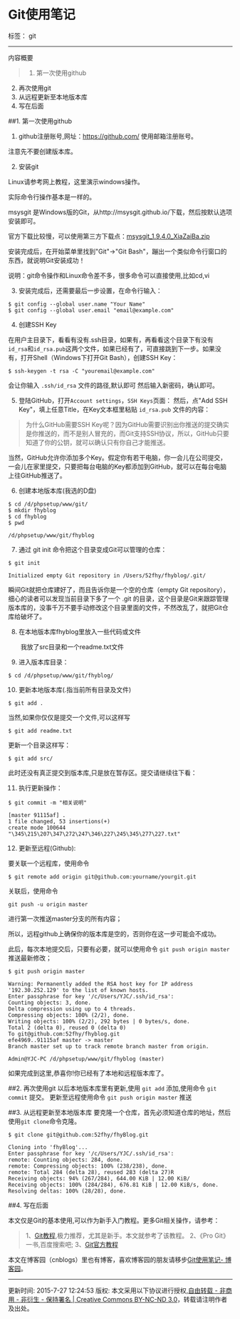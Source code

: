 # Git使用笔记

标签： git

---

内容概要
>1. 第一次使用github
2. 再次使用git
3. 从远程更新至本地版本库
4. 写在后面

##1. 第一次使用github

1) github注册账号,网址：https://github.com/
使用邮箱注册账号。

注意先不要创建版本库。


2) 安装git

Linux请参考网上教程，这里演示windows操作。

实际命令行操作基本是一样的。


 msysgit 是Windows版的Git，从http://msysgit.github.io/下载，然后按默认选项安装即可。

官方下载比较慢，可以使用第三方下载点：[msysgit_1.9.4.0_XiaZaiBa.zip](http://xiazai.xiazaiba.com/Soft/M/msysgit_1.9.4.0_XiaZaiBa.zip)

安装完成后，在开始菜单里找到"Git"->"Git Bash"，蹦出一个类似命令行窗口的东西，就说明Git安装成功！

说明：git命令操作和Linux命令差不多，很多命令可以直接使用,比如cd,vi
 

3) 安装完成后，还需要最后一步设置，在命令行输入：
```
$ git config --global user.name "Your Name"
$ git config --global user.email "email@example.com"
```

4) 创建SSH Key

在用户主目录下，看看有没有.ssh目录，如果有，再看看这个目录下有没有`id_rsa`和`id_rsa.pub`这两个文件，如果已经有了，可直接跳到下一步。如果没有，打开Shell（Windows下打开Git Bash），创建SSH Key：
```
$ ssh-keygen -t rsa -C "youremail@example.com"
```

会让你输入 `.ssh/id_rsa` 文件的路径,默认即可
然后输入新密码，确认即可。

 
5) 登陆GitHub，打开`Account settings`，`SSH Keys`页面：
然后，点"Add SSH Key"，填上任意Title，在Key文本框里粘贴 `id_rsa.pub` 文件的内容：

>为什么GitHub需要SSH Key呢？因为GitHub需要识别出你推送的提交确实是你推送的，而不是别人冒充的，而Git支持SSH协议，所以，GitHub只要知道了你的公钥，就可以确认只有你自己才能推送。

当然，GitHub允许你添加多个Key。假定你有若干电脑，你一会儿在公司提交，一会儿在家里提交，只要把每台电脑的Key都添加到GitHub，就可以在每台电脑上往GitHub推送了。
 

6) 创建本地版本库(我选的D盘)
```
$ cd /d/phpsetup/www/git/
$ mkdir fhyblog
$ cd fhyblog
$ pwd

/d/phpsetup/www/git/fhyblog
```

7) 通过 git init 命令把这个目录变成Git可以管理的仓库：
```
$ git init

Initialized empty Git repository in /Users/52fhy/fhyblog/.git/
```
瞬间Git就把仓库建好了，而且告诉你是一个空的仓库（empty Git repository），细心的读者可以发现当前目录下多了一个 .git 的目录，这个目录是Git来跟踪管理版本库的，没事千万不要手动修改这个目录里面的文件，不然改乱了，就把Git仓库给破坏了。

 

8) 在本地版本库fhyblog里放入一些代码或文件

　　我放了src目录和一个readme.txt文件

9) 进入版本库目录：
```
$ cd /d/phpsetup/www/git/fhyblog/
``` 

10) 更新本地版本库(.指当前所有目录及文件)
```
$ git add .
```
当然,如果你仅仅是提交一个文件,可以这样写
```
$ git add readme.txt
```
更新一个目录这样写：
```
$ git add src/
```
此时还没有真正提交到版本库,只是放在暂存区。提交请继续往下看：


11) 执行更新操作：
```
$ git commit -m "相关说明"

[master 91115af] .
1 file changed, 53 insertions(+)
create mode 100644 "\345\215\207\347\272\247\346\227\245\345\277\227.txt"
```

12) 更新至远程(Github):

要关联一个远程库，使用命令 
```
$ git remote add origin git@github.com:yourname/yourgit.git 
```
关联后，使用命令 
```
git push -u origin master
```
进行第一次推送master分支的所有内容；

所以，远程github上确保你的版本库是空的，否则你在这一步可能会不成功。

此后，每次本地提交后，只要有必要，就可以使用命令 `git push origin master` 推送最新修改；

```
$ git push origin master

Warning: Permanently added the RSA host key for IP address '192.30.252.129' to the list of known hosts.
Enter passphrase for key '/c/Users/YJC/.ssh/id_rsa':
Counting objects: 3, done.
Delta compression using up to 4 threads.
Compressing objects: 100% (2/2), done.
Writing objects: 100% (2/2), 292 bytes | 0 bytes/s, done.
Total 2 (delta 0), reused 0 (delta 0)
To git@github.com:52fhy/fhyblog.git
efe4969..91115af master -> master
Branch master set up to track remote branch master from origin.

Admin@YJC-PC /d/phpsetup/www/git/fhyblog (master)
```
 

如果完成到这里,恭喜你!你已经有了本地和远程版本库了。



##2. 再次使用git
以后本地版本库里有更新,使用 `git add`  添加,使用命令 `git commit` 提交。
更新至远程使用命令 `git push origin master` 推送



##3. 从远程更新至本地版本库
要克隆一个仓库，首先必须知道仓库的地址，然后使用`git clone`命令克隆。

```
$ git clone git@github.com:52fhy/fhyBlog.git

Cloning into 'fhyBlog'...
Enter passphrase for key '/c/Users/YJC/.ssh/id_rsa':
remote: Counting objects: 284, done.
remote: Compressing objects: 100% (238/238), done.
remote: Total 284 (delta 28), reused 283 (delta 27)R
Receiving objects: 94% (267/284), 644.00 KiB | 12.00 KiB/
Receiving objects: 100% (284/284), 676.81 KiB | 12.00 KiB/s, done.
Resolving deltas: 100% (28/28), done.
```
 

##4. 写在后面

本文仅是Git的基本使用,可以作为新手入门教程。更多Git相关操作，请参考：
>1、[Git教程](http://www.liaoxuefeng.com/wiki/0013739516305929606dd18361248578c67b8067c8c017b000),极力推荐，尤其是新手。本文就参考了该教程。
2、《Pro Git》一书,百度搜索吧;
3、[Git官方教程](http://git-scm.com/doc)

本文在博客园（cnblogs）里也有博客，喜欢博客园的朋友请移步[Git使用笔记- 博客园](http://www.cnblogs.com/52fhy/p/3973887.html#3086891)。

---

更新时间: 2015-7-27 12:24:53
版权: 本文采用以下协议进行授权,[自由转载 - 非商用 - 非衍生 - 保持署名 | Creative Commons BY-NC-ND 3.0](http://creativecommons.org/licenses/by-nc-nd/3.0/deed.zh)，转载请注明作者及出处。
